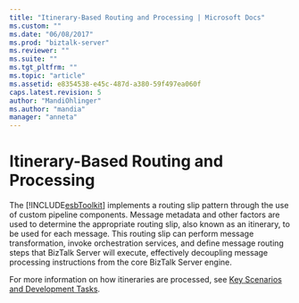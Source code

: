 ```yaml
---
title: "Itinerary-Based Routing and Processing | Microsoft Docs"
ms.custom: ""
ms.date: "06/08/2017"
ms.prod: "biztalk-server"
ms.reviewer: ""
ms.suite: ""
ms.tgt_pltfrm: ""
ms.topic: "article"
ms.assetid: e8354538-e45c-487d-a380-59f497ea060f
caps.latest.revision: 5
author: "MandiOhlinger"
ms.author: "mandia"
manager: "anneta"
---
```

# Itinerary-Based Routing and Processing
The [!INCLUDE[esbToolkit](../includes/esbtoolkit-md.md)] implements a routing slip pattern through the use of custom pipeline components. Message metadata and other factors are used to determine the appropriate routing slip, also known as an itinerary, to be used for each message. This routing slip can perform message transformation, invoke orchestration services, and define message routing steps that BizTalk Server will execute, effectively decoupling message processing instructions from the core BizTalk Server engine.  
  
 For more information on how itineraries are processed, see [Key Scenarios and Development Tasks](../esb-toolkit/key-scenarios-and-development-tasks.md).